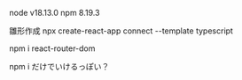 node v18.13.0
npm 8.19.3

雛形作成
npx create-react-app connect --template typescript

npm i react-router-dom

npm i だけでいけるっぽい？